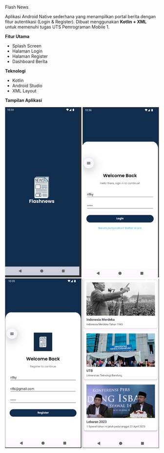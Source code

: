 Flash News 

Aplikasi Android Native sederhana yang menampilkan portal berita dengan fitur autentikasi (Login & Register). Dibuat menggunakan **Kotlin + XML** untuk memenuhi tugas UTS Pemrograman Mobile 1.

**Fitur Utama**

- Splash Screen
- Halaman Login
- Halaman Register
- Dashboard Berita

**Teknologi**

- Kotlin
- Android Studio
- XML Layout

**Tampilan Aplikasi**

<p align="center">
  <img src="https://github.com/rynrifn/UTS-PEMMOB-1/blob/main/pict/pict1.png?raw=true" alt="Splash Screen" width="250"/>
  <img src="https://github.com/rynrifn/UTS-PEMMOB-1/blob/main/pict/pict2.png?raw=true" alt="Halaman Login" width="250"/>
  <img src="https://github.com/rynrifn/UTS-PEMMOB-1/blob/main/pict/pict3.png?raw=true" alt="Halaman Register" width="250"/>
  <img src="https://github.com/rynrifn/UTS-PEMMOB-1/blob/main/pict/pict4.png?raw=true" alt="News Dashboard" width="250"/>
</p>


